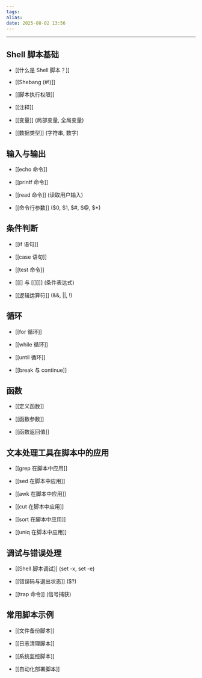 ```yaml
---
tags: 
alias: 
date: 2025-08-02 13:56
---
```


---

## Shell 脚本基础

- [[什么是 Shell 脚本？]]

- [[Shebang (#!)]]

- [[脚本执行权限]]

- [[注释]]

- [[变量]] (局部变量, 全局变量)

- [[数据类型]] (字符串, 数字)



## 输入与输出

- [[echo 命令]]

- [[printf 命令]]

- [[read 命令]] (读取用户输入)

- [[命令行参数]] ($0, $1, $#, $@, $*)



## 条件判断

- [[if 语句]]

- [[case 语句]]

- [[test 命令]]

- [[[] 与 [[]]]] (条件表达式)

- [[逻辑运算符]] (&&, ||, !)



## 循环

- [[for 循环]]

- [[while 循环]]

- [[until 循环]]

- [[break 与 continue]]



## 函数

- [[定义函数]]

- [[函数参数]]

- [[函数返回值]]



## 文本处理工具在脚本中的应用

- [[grep 在脚本中应用]]

- [[sed 在脚本中应用]]

- [[awk 在脚本中应用]]

- [[cut 在脚本中应用]]

- [[sort 在脚本中应用]]

- [[uniq 在脚本中应用]]



## 调试与错误处理

- [[Shell 脚本调试]] (set -x, set -e)

- [[错误码与退出状态]] ($?)

- [[trap 命令]] (信号捕获)



## 常用脚本示例

- [[文件备份脚本]]

- [[日志清理脚本]]

- [[系统监控脚本]]

- [[自动化部署脚本]]

